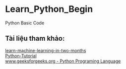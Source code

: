 # Learn_Python_Begin
Python Basic Code

## Tài liệu tham khảo:
  [learn-mạchine-learning-in-two-months](https://github.com/bangoc123/learn-machine-learning-in-two-months)\
  [Python-Tutorial](https://www.tutorialspoint.com/python/index.htm)\
  [www.geeksforgeeks.org - Python Programing Language](https://www.geeksforgeeks.org/python-programming-language/)

